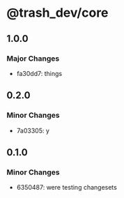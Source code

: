 # @trash_dev/core

## 1.0.0

### Major Changes

- fa30dd7: things

## 0.2.0

### Minor Changes

- 7a03305: y

## 0.1.0

### Minor Changes

- 6350487: were testing changesets
